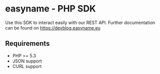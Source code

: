 easyname - PHP SDK
==================

Use this SDK to interact easily with our REST API.
Further documentation can be found on https://devblog.easyname.eu

Requirements
------------
- PHP >= 5.3
- JSON support
- CURL support